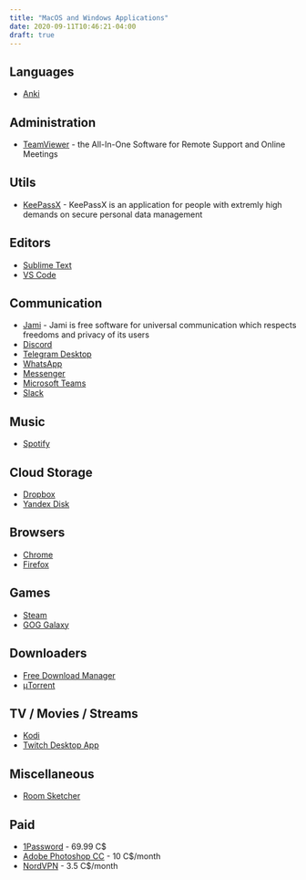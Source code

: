 ```yaml
---
title: "MacOS and Windows Applications"
date: 2020-09-11T10:46:21-04:00
draft: true
---
```


## Languages
* [Anki](https://apps.ankiweb.net/)

## Administration
* [TeamViewer](http://www.teamviewer.com/) - the All-In-One Software for Remote Support and Online Meetings

## Utils
* [KeePassX](http://www.keepassx.org/) - KeePassX is an application for people with extremly high demands on secure personal data management

## Editors
* [Sublime Text](https://www.sublimetext.com/)
* [VS Code](https://code.visualstudio.com/)

## Communication
* [Jami](https://jami.net/) - Jami is free software for universal communication which respects freedoms and privacy of its users
* [Discord](https://discord.com/)
* [Telegram Desktop](https://desktop.telegram.org/)
* [WhatsApp](https://www.whatsapp.com/download)
* [Messenger](https://www.messenger.com/desktop)
* [Microsoft Teams](https://www.microsoft.com/en-ca/microsoft-365/microsoft-teams/group-chat-software)
* [Slack](https://slack.com/intl/en-ca/download)

## Music
* [Spotify](https://www.spotify.com)

## Cloud Storage
* [Dropbox](https://www.dropbox.com/)
* [Yandex Disk](https://disk.yandex.com/)

## Browsers
* [Chrome](https://www.google.com/intl/en/chrome/browser/)
* [Firefox](http://www.mozilla.org/en-US/firefox/new/)

## Games
* [Steam](http://store.steampowered.com/)
* [GOG Galaxy](https://www.gog.com/galaxy)

## Downloaders
* [Free Download Manager](http://freedownloadmanager.org)
* [μTorrent](http://www.utorrent.com/)

## TV / Movies / Streams
* [Kodi](https://kodi.tv/)
* [Twitch Desktop App](https://app.twitch.tv/)

## Miscellaneous
* [Room Sketcher](https://www.roomsketcher.com/)

## Paid
* [1Password](https://1password.com/) - 69.99 C$
* [Adobe Photoshop CC](https://www.adobe.com/ca/products/photoshop/free-trial-download.html) - 10 C$/month
* [NordVPN](https://nordvpn.com) - 3.5 C$/month
